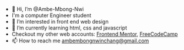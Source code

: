 - 👋 Hi, I’m @Ambe-Mbong-Nwi
- I'm a computer Engineer student 
- 👀 I’m interested in front end web design
- 🌱 I’m currently learning html, css and javascript
- Checkout my other web accounts: [Frontend Mentor](https://www.frontendmentor.io/profile/Ambe-Mbong-Nwi), [FreeCodeCamp](https://www.freecodecamp.org/Ambe_Mbong)
- 📫 How to reach me ambembongnwinchang@gmail.com

<!---
Ambe-Mbong-Nwi/Front-end_Web_Designs is a ✨ special ✨ repository because its `README.md` (this file) appears on your GitHub profile.
You can click the Preview link to take a look at your changes.
--->
